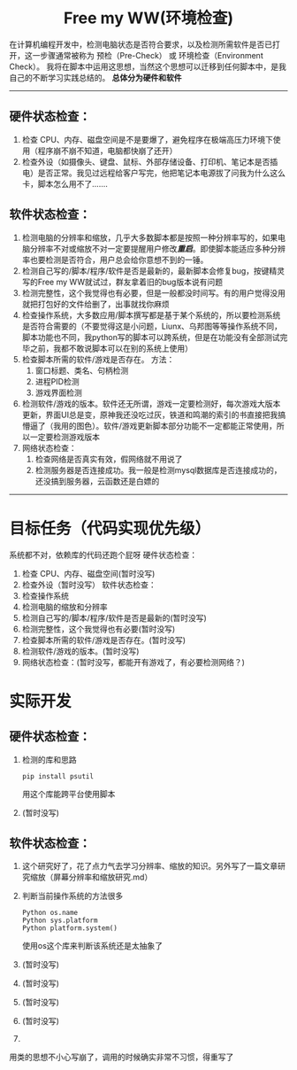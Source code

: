 # <center> Free my WW(环境检查) </center>
在计算机编程开发中，检测电脑状态是否符合要求，以及检测所需软件是否已打开，这一步骤通常被称为 预检（Pre-Check） 或 环境检查（Environment Check）。
我将在脚本中运用这思想，当然这个思想可以迁移到任何脚本中，是我自己的不断学习实践总结的。
**总体分为硬件和软件**
***
## 硬件状态检查：
1. 检查 CPU、内存、磁盘空间是不是要爆了，避免程序在极端高压力环境下使用（程序崩不崩不知道，电脑都快崩了还开）
2. 检查外设（如摄像头、键盘、鼠标、外部存储设备、打印机、笔记本是否插电）是否正常。我见过远程给客户写完，他把笔记本电源拔了问我为什么这么卡，脚本怎么用不了.......
## 软件状态检查：
1. 检测电脑的分辨率和缩放，几乎大多数脚本都是按照一种分辨率写的，如果电脑分辨率不对或缩放不对一定要提醒用户修改***重启***。即使脚本能适应多种分辨率也要检测是否符合，用户总会给你意想不到的一锤。
2. 检测自己写的/脚本/程序/软件是否是最新的，最新脚本会修复bug，按键精灵写的Free my WW就试过，群友拿着旧的bug版本说有问题
3. 检测完整性，这个我觉得也有必要，但是一般都没时间写。有的用户觉得没用就把打包好的文件给删了，出事就找你麻烦
4. 检查操作系统，大多数应用/脚本撰写都是基于某个系统的，所以要检测系统是否符合需要的（不要觉得这是小问题，Liunx、乌邦图等等操作系统不同，脚本功能也不同，我python写的脚本可以跨系统，但是在功能没有全部测试完毕之前，我都不敢说脚本可以在别的系统上使用）
5. 检查脚本所需的软件/游戏是否存在。
    方法：
   1. 窗口标题、类名、句柄检测
   2. 进程PID检测
   3. 游戏界面检测
6. 检测软件/游戏的版本。软件还无所谓，游戏一定要检测好，每次游戏大版本更新，界面UI总是变，原神我还没吃过灰，铁道和鸣潮的索引的书直接把我搞懵逼了（我用的图色）。软件/游戏更新脚本部分功能不一定都能正常使用，所以一定要检测游戏版本
7. 网络状态检查：
   1. 检查网络是否真实有效，假网络就不用说了
   2. 检测服务器是否连接成功。我一般是检测mysql数据库是否连接成功的，还没搞到服务器，云函数还是白嫖的
***
# 目标任务（代码实现优先级）
系统都不对，依赖库的代码还跑个屁呀
硬件状态检查：
1. 检查 CPU、内存、磁盘空间(暂时没写)
2. 检查外设（暂时没写）
软件状态检查：
1. 检查操作系统
2. 检测电脑的缩放和分辨率
3. 检测自己写的/脚本/程序/软件是否是最新的(暂时没写)
4. 检测完整性，这个我觉得也有必要(暂时没写)
5. 检查脚本所需的软件/游戏是否存在。(暂时没写)
6. 检测软件/游戏的版本。(暂时没写)
7. 网络状态检查：(暂时没写，都能开有游戏了，有必要检测网络？)

# 实际开发
## 硬件状态检查：
1. 检测的库和思路
   
       pip install psutil
   用这个库能跨平台使用脚本
2. (暂时没写)

## 软件状态检查：
1. 这个研究好了，花了点力气去学习分辨率、缩放的知识。另外写了一篇文章研究缩放（屏幕分辨率和缩放研究.md）
   
2. 判断当前操作系统的方法很多

       Python os.name
       Python sys.platform
       Python platform.system()
   使用os这个库来判断该系统还是太抽象了
3. (暂时没写)
4. (暂时没写)
5. (暂时没写)
6. (暂时没写)
7. 
用类的思想不小心写崩了，调用的时候确实非常不习惯，得重写了

